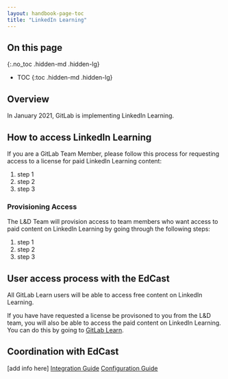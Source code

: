 ```yaml
---
layout: handbook-page-toc
title: "LinkedIn Learning"
---
```


## On this page
{:.no_toc .hidden-md .hidden-lg}

- TOC
{:toc .hidden-md .hidden-lg}

## Overview

In January 2021, GitLab is implementing LinkedIn Learning. 

## How to access LinkedIn Learning

If you are a GitLab Team Member, please follow this process for requesting access to a license for paid LinkedIn Learning content: 

1. step 1 
1. step 2 
1. step 3 

### Provisioning Access 

The L&D Team will provision access to team members who want access to paid content on LinkedIn Learning by going through the following steps: 

1. step 1 
1. step 2 
1. step 3 

## User access process with the EdCast

All GitLab Learn users will be able to access free content on LinkedIn Learning. 

If you have have requested a license be provisoned to you from the L&D team, you will also be able to access the paid content on LinkedIn Learning. You can do this by going to [GitLab Learn](gitlab.edcast.com). 

## Coordination with EdCast

[add info here]
[Integration Guide](https://docs.microsoft.com/en-us/linkedin/learning/lms-integrations/integration-docs/edcast)
[Configuration Guide](https://business.linkedin.com/content/dam/me/learning/en-us/pdfs/LinkedIn-Learning-EdCast-configuration-guide.pdf)
